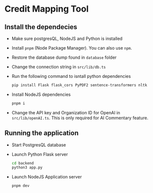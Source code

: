 # Credit Mapping Tool

## Install the dependecies

- Make sure postgresQL, NodeJS and Python is installed
- Install `pnpm` (Node Package Manager). You can also use `npm`.
- Restore the database dump found in `database` folder
- Change the connection string in `src/lib/db.ts`
- Run the following command to isntall python dependencies

    ```bash
    pip install Flask flask_cors PyPDF2 sentence-transformers nltk
    ```

- Install NodeJS dependencies

    ```bash
    pnpm i
    ```

- Change the API key and Organization ID for OpenAI in `src/lib/openAI.ts`. This is only required for AI Commentary feature.

## Running the application

- Start PostgresQL database
- Launch Python Flask server

    ```bash
    cd backend
    python3 app.py
    ```

- Launch NodeJS Application server

    ```bash
    pnpm dev
    ```
